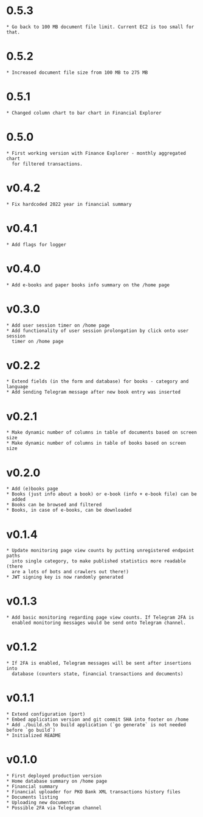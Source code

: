 # 0.5.3
    * Go back to 100 MB document file limit. Current EC2 is too small for that.

# 0.5.2
    * Increased document file size from 100 MB to 275 MB

# 0.5.1
    * Changed column chart to bar chart in Financial Explorer

# 0.5.0
    * First working version with Finance Explorer - monthly aggregated chart
      for filtered transactions.

# v0.4.2
    * Fix hardcoded 2022 year in financial summary

# v0.4.1
    * Add flags for logger

# v0.4.0
    * Add e-books and paper books info summary on the /home page

# v0.3.0
    * Add user session timer on /home page
    * Add functionality of user session prolongation by click onto user session
      timer on /home page

# v0.2.2
    * Extend fields (in the form and database) for books - category and language
    * Add sending Telegram message after new book entry was inserted

# v0.2.1
    * Make dynamic number of columns in table of documents based on screen size
    * Make dynamic number of columns in table of books based on screen size

# v0.2.0
    * Add (e)books page
    * Books (just info about a book) or e-book (info + e-book file) can be
      added
    * Books can be browsed and filtered
    * Books, in case of e-books, can be downloaded

# v0.1.4
    * Update monitoring page view counts by putting unregistered endpoint paths
      into single category, to make published statistics more readable (there
      are a lots of bots and crawlers out there!)
    * JWT signing key is now randomly generated

# v0.1.3
    * Add basic monitoring regarding page view counts. If Telegram 2FA is
      enabled monitoring messages would be send onto Telegram channel.

# v0.1.2
    * If 2FA is enabled, Telegram messages will be sent after insertions into
      database (counters state, financial transactions and documents)

# v0.1.1
    * Extend configuration (port)
    * Embed application version and git commit SHA into footer on /home
    * Add ./build.sh to build application (`go generate` is not needed before `go build`)
    * Initialized README

# v0.1.0
    * First deployed production version
    * Home database summary on /home page
    * Financial summary
    * Financial uploader for PKO Bank XML transactions history files
    * Documents listing
    * Uploading new documents
    * Possible 2FA via Telegram channel
